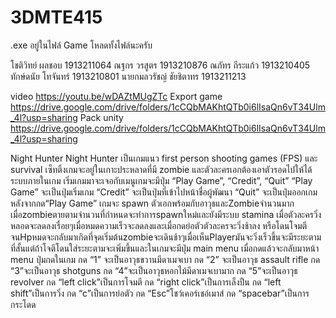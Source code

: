 # 3DMTE415
.exe อยู่ในไฟล์ Game โหลดทั้งไฟล์นะครับ

โชติวิทย์ ผลชอบ 1913211064
ณฐกร วรสูตร 1913210876
ณภัทร ถีระแก้ว 1913210405
ทักษ์ดนัย โทจันทร์ 1913210801
นายกมลวรัชญ์ ชัยชิตาทร 1913211213

video https://youtu.be/wDAZtMUgZTc
Export game https://drive.google.com/drive/folders/1cCQbMAKhtQTb0i6lIsaQn6vT34Ulm_4l?usp=sharing 
Pack unity https://drive.google.com/drive/folders/1cCQbMAKhtQTb0i6lIsaQn6vT34Ulm_4l?usp=sharing

Night Hunter
Night Hunter เป็นเกมแนว first person shooting games (FPS) และ survival เซ็ทติ้งเกมจะอยู่ในเกาะประหลาดที่มี zombie และตัวละครเอกต้องเอาตัวรอดไปให้ได้
ระบบภายในเกม
เริ่มเกมมาจะเจอกับเมนูเกมจะมีปุ่ม “Play Game”, “Credit”, “Quit”
“Play Game” จะเป็นปุ่มเริ่มเกม
“Credit” จะเป็นปุ่มที่เข้าไปหน้าชื่อผู้พัฒนา
“Quit” จะเป็นปุ่มออกเกม
หลังจากกด“Play Game” เกมจะ spawn ตัวเอกพร้อมกับอาวุธและZombieจำนวนมาก
เมื่อzombieตายตามจำนวนที่กำหนดจะทำการspawnใหม่และยังมีระบบ stamina
เมื่อตัวละครวิ่งหลอดจะลดลงเรื่อยๆเมื่อหมดความเร็วจะลดลงและเมื่อกดย่อตัวตัวละครจะวิ่งช้าลง
หรือโดนโจมตีจนHpหมดจะกลับมาเกิดที่จุดเริ่มต้นzombieจะเดินช้าๆเมื่อเห็นPlayerมันจะวิ่งเร็วขึ้นจะมีระยะตามที่สั้นแต่ถ้าโจตีโดนใส่ระยะตามจะเพิ่มขึ้นและในเกมจะมีปุ่ม main menu เมื่อกดแล้วจะกลับมาหน้า menu
ปุ่มกดในเกม
กด “1” จะเป็นอาวุธขวานมีดาเมจเบา
กด “2” จะเป็นอาวุธ assault rifle
กด “3”จะเป็นอาวุธ shotguns
กด “4”จะเป็นอาวุธหอกไม้มีดาเมจเบามาก
กด “5”จะเป็นอาวุธ revolver
กด “left click”เป็นการโจมตี
กด “right click”เป็นการเล็งปืน
กด “left shift”เป็นการวิ่ง
กด “c”เป็นการย่อตัว
กด “Esc”โชว์เคอร์เชอ์เมาส์
กด “spacebar”เป็นการกระโดด
